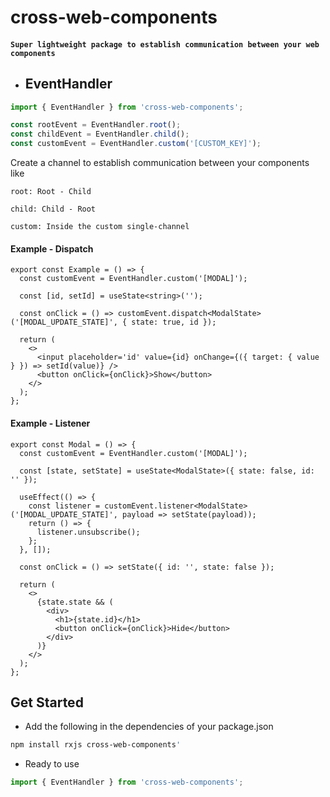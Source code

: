# cross-web-components

#### `Super lightweight package to establish communication between your web components`

- ## EventHandler

```ts
import { EventHandler } from 'cross-web-components';

const rootEvent = EventHandler.root();
const childEvent = EventHandler.child();
const customEvent = EventHandler.custom('[CUSTOM_KEY]');
```

Create a channel to establish communication between your components like

`root: Root - Child`

`child: Child - Root`

`custom: Inside the custom single-channel`

#### Example - Dispatch

```tsx
export const Example = () => {
  const customEvent = EventHandler.custom('[MODAL]');

  const [id, setId] = useState<string>('');

  const onClick = () => customEvent.dispatch<ModalState>('[MODAL_UPDATE_STATE]', { state: true, id });

  return (
    <>
      <input placeholder='id' value={id} onChange={({ target: { value } }) => setId(value)} />
      <button onClick={onClick}>Show</button>
    </>
  );
};
```

#### Example - Listener

```tsx
export const Modal = () => {
  const customEvent = EventHandler.custom('[MODAL]');

  const [state, setState] = useState<ModalState>({ state: false, id: '' });

  useEffect(() => {
    const listener = customEvent.listener<ModalState>('[MODAL_UPDATE_STATE]', payload => setState(payload));
    return () => {
      listener.unsubscribe();
    };
  }, []);

  const onClick = () => setState({ id: '', state: false });

  return (
    <>
      {state.state && (
        <div>
          <h1>{state.id}</h1>
          <button onClick={onClick}>Hide</button>
        </div>
      )}
    </>
  );
};
```

## Get Started

- Add the following in the dependencies of your package.json

```bash
npm install rxjs cross-web-components'
```

- Ready to use

```ts
import { EventHandler } from 'cross-web-components';
```
